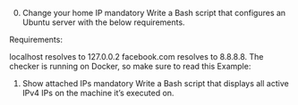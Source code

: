 0. Change your home IP
mandatory
Write a Bash script that configures an Ubuntu server with the below requirements.

Requirements:

localhost resolves to 127.0.0.2
facebook.com resolves to 8.8.8.8.
The checker is running on Docker, so make sure to read this
Example:
1. Show attached IPs
mandatory
Write a Bash script that displays all active IPv4 IPs on the machine it’s executed on.
